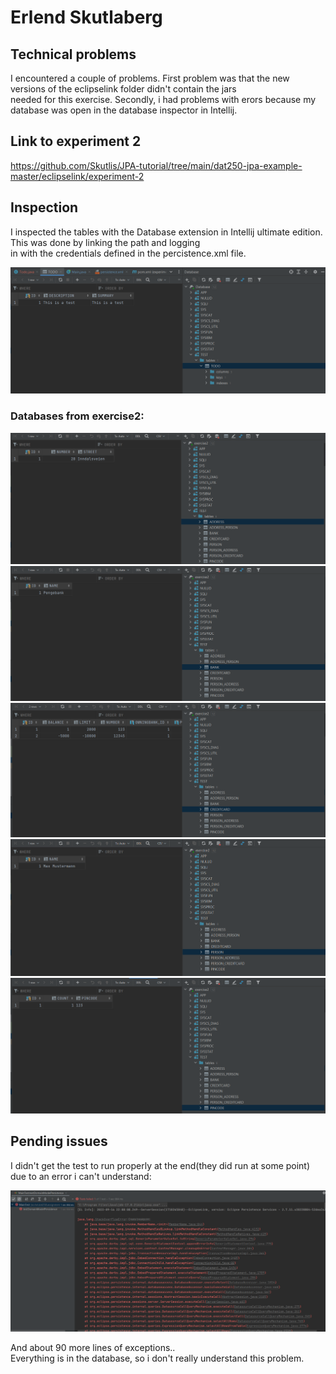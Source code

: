# Erlend Skutlaberg

## Technical problems
I encountered a couple of problems. First problem was that the new versions of the eclipselink folder didn't contain the jars <br>
needed for this exercise. Secondly, i had problems with erors because my database was open in the database inspector in Intellij. <br>

## Link to experiment 2
https://github.com/Skutlis/JPA-tutorial/tree/main/dat250-jpa-example-master/eclipselink/experiment-2


## Inspection
I inspected the tables with the Database extension in Intellij ultimate edition. This was done by linking the path and logging <br>
in with the credentials defined in the percistence.xml file. <br>

![alt text](database.png "Databse_screenshot")

### Databases from exercise2: <br>
![alt text](address.png "Databse_screenshot")
![alt text](bank.png "Databse_screenshot")
![alt text](creditcard.png "Databse_screenshot")
![alt text](person.png "Databse_screenshot")
![alt text](pincode.png "Databse_screenshot")

## Pending issues
I didn't get the test to run properly at the end(they did run at some point) due to an error i can't understand:

![alt text](errors.png "Databse_screenshot")

And about 90 more lines of exceptions.. <br>
Everything is in the database, so i don't really understand this problem.